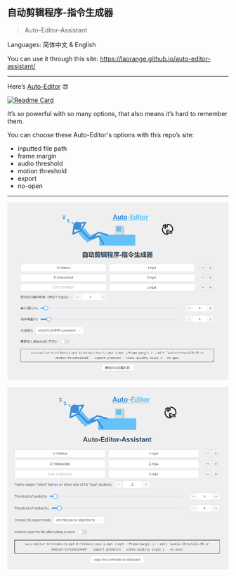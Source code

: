 ## 自动剪辑程序-指令生成器

> Auto-Editor-Assistant

Languages: 简体中文 & English

You can use it through this site: https://laorange.github.io/auto-editor-assistant/

----

Here’s [Auto-Editor](https://auto-editor.com/) 😍

[![Readme Card](https://github-readme-stats.vercel.app/api/pin/?username=WyattBlue&repo=auto-editor)](https://github.com/WyattBlue/auto-editor)

It’s so powerful with so many options, that also means it’s hard to remember them. 

You can choose these Auto-Editor's options with this repo’s site:

+ inputted file path
+ frame margin
+ audio threshold
+ motion threshold
+ export
+ no-open

---

![demo.png](/public/demo-zh.png)

![demo.png](/public/demo-en.png)
